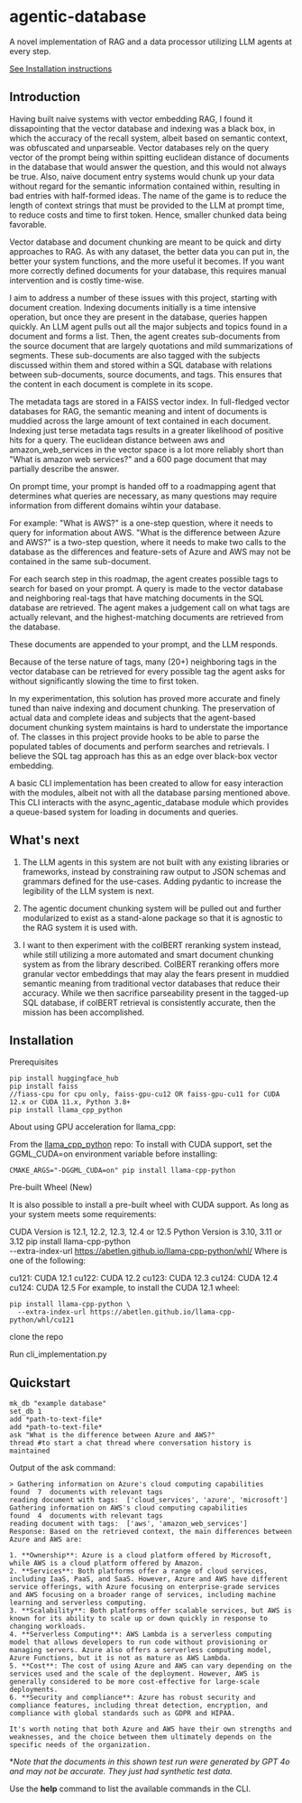 # agentic-database

A novel implementation of RAG and a data processor utilizing LLM agents at every step.

[See Installation instructions](#installation)

## Introduction

Having built naive systems with vector embedding RAG, I found it dissapointing that the vector database and indexing was a black box, in which the accuracy of the recall system, albeit based on semantic context, was obfuscated and unparseable. Vector databases rely on the query vector of the prompt being within spitting euclidean distance of documents in the database that would answer the question, and this would not always be true. Also, naive document entry systems would chunk up your data without regard for the semantic information contained within, resulting in bad entries with half-formed ideas. The name of the game is to reduce the length of context strings that must be provided to the LLM at prompt time, to reduce costs and time to first token. Hence, smaller chunked data being favorable.

Vector database and document chunking are meant to be quick and dirty approaches to RAG. As with any dataset, the better data you can put in, the better your system functions, and the more useful it becomes. If you want more correctly defined documents for your database, this requires manual intervention and is costly time-wise.

I aim to address a number of these issues with this project, starting with document creation. Indexing documents initially is a time intensive operation, but once they are present in the database, queries happen quickly. An LLM agent pulls out all the major subjects and topics found in a document and forms a list. Then, the agent creates sub-documents from the source document that are largely quotations and mild summarizations of segments. These sub-documents are also tagged with the subjects discussed within them and stored within a SQL database with relations between sub-documents, source documents, and tags. This ensures that the content in each document is complete in its scope.

The metadata tags are stored in a FAISS vector index. In full-fledged vector databases for RAG, the semantic meaning and intent of documents is muddied across the large amount of text contained in each document. Indexing just terse metadata tags results in a greater likelihood of positive hits for a query. The euclidean distance between aws and amazon_web_services in the vector space is a lot more reliably short than "What is amazon web services?" and a 600 page document that may partially describe the answer.

On prompt time, your prompt is handed off to a roadmapping agent that determines what queries are necessary, as many questions may require information from different domains wihtin your database.

For example:
"What is AWS?" is a one-step question, where it needs to query for information about AWS.
"What is the difference between Azure and AWS?" is a two-step question, where it needs to make two calls to the database as the differences and feature-sets of Azure and AWS may not be contained in the same sub-document.

For each search step in this roadmap, the agent creates possible tags to search for based on your prompt. A query is made to the vector database and neighboring real-tags that have matching documents in the SQL database are retrieved. The agent makes a judgement call on what tags are actually relevant, and the highest-matching documents are retrieved from the database.

These documents are appended to your prompt, and the LLM responds.

Because of the terse nature of tags, many (20+) neighboring tags in the vector database can be retrieved for every possible tag the agent asks for without significantly slowing the time to first token.

In my experimentation, this solution has proved more accurate and finely tuned than naive indexing and document chunking. The preservation of actual data and complete ideas and subjects that the agent-based document chunking system maintains is hard to understate the importance of. The classes in this project provide hooks to be able to parse the populated tables of documents and perform searches and retrievals. I believe the SQL tag approach has this as an edge over black-box vector embedding.

A basic CLI implementation has been created to allow for easy interaction with the modules, albeit not with all the database parsing mentioned above. This CLI interacts with the async_agentic_database module which provides a queue-based system for loading in documents and queries.

## What's next

1. The LLM agents in this system are not built with any existing libraries or frameworks, instead by constraining raw output to JSON schemas and grammars defined for the use-cases. Adding pydantic to increase the legibility of the LLM system is next.

2. The agentic document chunking system will be pulled out and further modularized to exist as a stand-alone package so that it is agnostic to the RAG system it is used with.

3. I want to then experiment with the colBERT reranking system instead, while still utilizing a more automated and smart document chunking system as from the library described. ColBERT reranking offers more granular vector embeddings that may alay the fears present in muddied semantic meaning from traditional vector databases that reduce their accuracy. While we then sacrifice parseability present in the tagged-up SQL database, if colBERT retrieval is consistently accurate, then the mission has been accomplished.

## Installation

Prerequisites

    pip install huggingface_hub
    pip install faiss
    //fiass-cpu for cpu only, faiss-gpu-cu12 OR faiss-gpu-cu11 for CUDA 12.x or CUDA 11.x, Python 3.8+
    pip install llama_cpp_python

About using GPU acceleration for llama_cpp:

From the [llama_cpp_python](https://github.com/abetlen/llama-cpp-python) repo:
To install with CUDA support, set the GGML_CUDA=on environment variable before installing:

    CMAKE_ARGS="-DGGML_CUDA=on" pip install llama-cpp-python

Pre-built Wheel (New)

It is also possible to install a pre-built wheel with CUDA support. As long as your system meets some requirements:

CUDA Version is 12.1, 12.2, 12.3, 12.4 or 12.5
Python Version is 3.10, 3.11 or 3.12
pip install llama-cpp-python \
 --extra-index-url https://abetlen.github.io/llama-cpp-python/whl/<cuda-version>
Where <cuda-version> is one of the following:

cu121: CUDA 12.1
cu122: CUDA 12.2
cu123: CUDA 12.3
cu124: CUDA 12.4
cu124: CUDA 12.5
For example, to install the CUDA 12.1 wheel:

    pip install llama-cpp-python \
      --extra-index-url https://abetlen.github.io/llama-cpp-python/whl/cu121

clone the repo

Run cli_implementation.py

## Quickstart

    mk_db "example database"
    set_db 1
    add *path-to-text-file*
    add *path-to-text-file*
    ask "What is the difference between Azure and AWS?"
    thread #to start a chat thread where conversation history is maintained

Output of the ask command:

    > Gathering information on Azure's cloud computing capabilities
    found  7  documents with relevant tags
    reading document with tags:  ['cloud_services', 'azure', 'microsoft']
    Gathering information on AWS's cloud computing capabilities
    found  4  documents with relevant tags
    reading document with tags:  ['aws', 'amazon_web_services']
    Response: Based on the retrieved context, the main differences between Azure and AWS are:

    1. **Ownership**: Azure is a cloud platform offered by Microsoft, while AWS is a cloud platform offered by Amazon.
    2. **Services**: Both platforms offer a range of cloud services, including IaaS, PaaS, and SaaS. However, Azure and AWS have different service offerings, with Azure focusing on enterprise-grade services and AWS focusing on a broader range of services, including machine learning and serverless computing.
    3. **Scalability**: Both platforms offer scalable services, but AWS is known for its ability to scale up or down quickly in response to changing workloads.
    4. **Serverless Computing**: AWS Lambda is a serverless computing model that allows developers to run code without provisioning or managing servers. Azure also offers a serverless computing model, Azure Functions, but it is not as mature as AWS Lambda.
    5. **Cost**: The cost of using Azure and AWS can vary depending on the services used and the scale of the deployment. However, AWS is generally considered to be more cost-effective for large-scale deployments.
    6. **Security and compliance**: Azure has robust security and compliance features, including threat detection, encryption, and compliance with global standards such as GDPR and HIPAA.

    It's worth noting that both Azure and AWS have their own strengths and weaknesses, and the choice between them ultimately depends on the specific needs of the organization.

\*_Note that the documents in this shown test run were generated by GPT 4o and may not be accurate. They just had synthetic test data._

Use the **help** command to list the available commands in the CLI.
